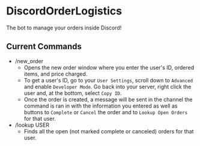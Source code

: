 # DiscordOrderLogistics
The bot to manage your orders inside Discord!

## Current Commands
- /new_order
  - Opens the new order window where you enter the user's ID, ordered items, and price charged.
  - To get a user's ID, go to your `User Settings`, scroll down to `Advanced` and enable `Developer Mode`.  Go back into your server, right click the user and, at the bottom, select `Copy ID`.
  - Once the order is created, a message will be sent in the channel the command is ran in with the information you entered as well as buttons to `Complete` or `Cancel` the order and to `Lookup Open Orders` for that user.
- /lookup USER
  - Finds all the open (not marked complete or canceled) orders for that user.   
